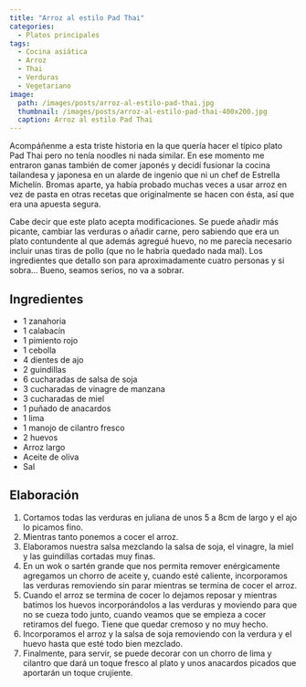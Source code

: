 ```yaml
---
title: "Arroz al estilo Pad Thai"
categories:
  - Platos principales
tags:
  - Cocina asiática
  - Arroz
  - Thai
  - Verduras
  - Vegetariano
image:
  path: /images/posts/arroz-al-estilo-pad-thai.jpg
  thumbnail: /images/posts/arroz-al-estilo-pad-thai-400x200.jpg
  caption: Arroz al estilo Pad Thai
---
```


Acompáñenme a esta triste historia en la que quería hacer el típico plato Pad Thai pero no tenía noodles ni nada similar. En ese momento me entraron ganas también de comer japonés y decidí fusionar la cocina tailandesa y japonesa en un alarde de ingenio que ni un chef de Estrella Michelín. Bromas aparte, ya había probado muchas veces a usar arroz en vez de pasta en otras recetas que originalmente se hacen con ésta, así que era una apuesta segura.

Cabe decir que este plato acepta modificaciones. Se puede añadir más picante, cambiar las verduras o añadir carne, pero sabiendo que era un plato contundente al que además agregué huevo, no me parecía necesario incluir unas tiras de pollo (que no le habría quedado nada mal). Los ingredientes que detallo son para aproximadamente cuatro personas y si sobra... Bueno, seamos serios, no va a sobrar.

## Ingredientes

* 1 zanahoria
* 1 calabacín
* 1 pimiento rojo
* 1 cebolla
* 4 dientes de ajo
* 2 guindillas
* 6 cucharadas de salsa de soja
* 3 cucharadas de vinagre de manzana
* 3 cucharadas de miel
* 1 puñado de anacardos
* 1 lima
* 1 manojo de cilantro fresco
* 2 huevos
* Arroz largo
* Aceite de oliva
* Sal

## Elaboración

1. Cortamos todas las verduras en juliana de unos 5 a 8cm de largo y el ajo lo picamos fino.
2. Mientras tanto ponemos a cocer el arroz.
3. Elaboramos nuestra salsa mezclando la salsa de soja, el vinagre, la miel y las guindillas cortadas muy finas.
4. En un wok o sartén grande que nos permita remover enérgicamente agregamos un chorro de aceite y, cuando esté caliente, incorporamos las verduras removiendo sin parar mientras se termina de cocer el arroz.
5. Cuando el arroz se termina de cocer lo dejamos reposar y mientras batimos los huevos incorporándolos a las verduras y moviendo para que no se cueza todo junto, cuando veamos que se empieza a cocer retiramos del fuego. Tiene que quedar cremoso y no muy hecho.
6. Incorporamos el arroz y la salsa de soja removiendo con la verdura y el huevo hasta que esté todo bien mezclado.
7. Finalmente, para servir, se puede decorar con un chorro de lima y cilantro que dará un toque fresco al plato y unos anacardos picados que aportarán un toque crujiente.
